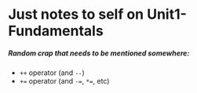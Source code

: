 # Just notes to self on Unit1-Fundamentals

##### Random crap that needs to be mentioned somewhere:
* `++` operator (and `--`)
* `+=` operator (and `-=`, `*=`, etc)
